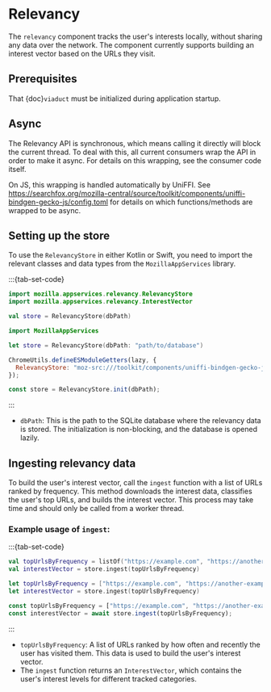 # Relevancy

The `relevancy` component tracks the user's interests locally, without sharing any data over the network. The component currently supports building an interest vector based on the URLs they visit.

## Prerequisites

That {doc}`viaduct` must be initialized during application startup.

## Async

The Relevancy API is synchronous, which means calling it directly will block the current
thread.  To deal with this, all current consumers wrap the API in order to make it async.  For
details on this wrapping, see the consumer code itself.

On JS, this wrapping is handled automatically by UniFFI.  See
https://searchfox.org/mozilla-central/source/toolkit/components/uniffi-bindgen-gecko-js/config.toml
for details on which functions/methods are wrapped to be async.

## Setting up the store

To use the `RelevancyStore` in either Kotlin or Swift, you need to import the relevant classes and data types from the `MozillaAppServices` library.

:::{tab-set-code}
```kotlin
import mozilla.appservices.relevancy.RelevancyStore
import mozilla.appservices.relevancy.InterestVector

val store = RelevancyStore(dbPath)
```

```swift
import MozillaAppServices

let store = RelevancyStore(dbPath: "path/to/database")
```

```js
ChromeUtils.defineESModuleGetters(lazy, {
  RelevancyStore: "moz-src:///toolkit/components/uniffi-bindgen-gecko-js/components/generated/RustSuggest.sys.mjs",
});

const store = RelevancyStore.init(dbPath);
```
:::


* `dbPath`: This is the path to the SQLite database where the relevancy data is stored. The initialization is non-blocking, and the database is opened lazily.

## Ingesting relevancy data

To build the user's interest vector, call the `ingest` function with a list of URLs ranked by frequency. This method downloads the interest data, classifies the user's top URLs, and builds the interest vector. This process may take time and should only be called from a worker thread.

### Example usage of `ingest`:

:::{tab-set-code}
```kotlin
val topUrlsByFrequency = listOf("https://example.com", "https://another-example.com")
val interestVector = store.ingest(topUrlsByFrequency)
```

```swift
let topUrlsByFrequency = ["https://example.com", "https://another-example.com"]
let interestVector = store.ingest(topUrlsByFrequency)
```

```js
const topUrlsByFrequency = ["https://example.com", "https://another-example.com"];
const interestVector = await store.ingest(topUrlsByFrequency);
```
:::

* `topUrlsByFrequency`: A list of URLs ranked by how often and recently the user has visited them. This data is used to build the user's interest vector.
* The `ingest` function returns an `InterestVector`, which contains the user's interest levels for different tracked categories.
